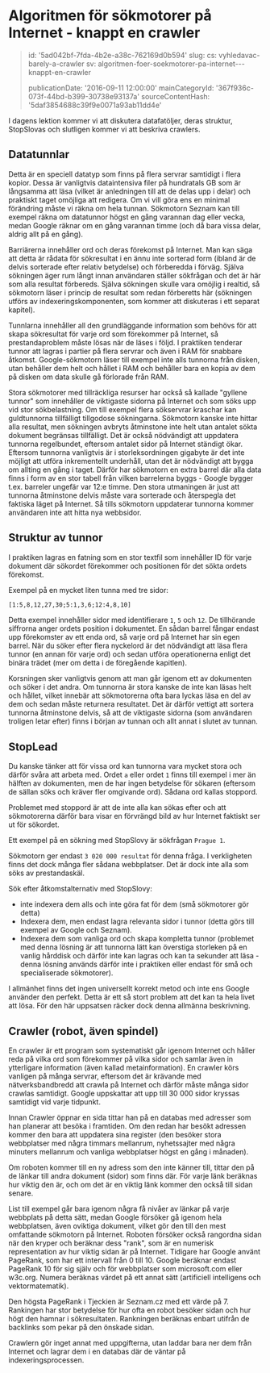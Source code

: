 Algoritmen för sökmotorer på Internet - knappt en crawler
=========================================================

> id: '5ad042bf-7fda-4b2e-a38c-762169d0b594'
> slug:
> 	cs: vyhledavac-barely-a-crawler
> 	sv: algoritmen-foer-soekmotorer-pa-internet---knappt-en-crawler
> 
> publicationDate: '2016-09-11 12:00:00'
> mainCategoryId: '367f936c-073f-44bd-b399-30738e93137a'
> sourceContentHash: '5daf3854688c39f9e0071a93ab11dd4e'

I dagens lektion kommer vi att diskutera datafatöljer, deras struktur, StopSlovas och slutligen kommer vi att beskriva crawlers.

Datatunnlar
-------------

Detta är en speciell datatyp som finns på flera servrar samtidigt i flera kopior. Dessa är vanligtvis dataintensiva filer på hundratals GB som är långsamma att läsa (vilket är anledningen till att de delas upp i delar) och praktiskt taget omöjliga att redigera. Om vi vill göra ens en minimal förändring måste vi räkna om hela tunnan. Sökmotorn Seznam kan till exempel räkna om datatunnor högst en gång varannan dag eller vecka, medan Google räknar om en gång varannan timme (och då bara vissa delar, aldrig allt på en gång).

Barriärerna innehåller ord och deras förekomst på Internet. Man kan säga att detta är rådata för sökresultat i en ännu inte sorterad form (ibland är de delvis sorterade efter relativ betydelse) och förberedda i förväg. Själva sökningen äger rum långt innan användaren ställer sökfrågan och det är här som alla resultat förbereds. Själva sökningen skulle vara omöjlig i realtid, så sökmotorn läser i princip de resultat som redan förberetts här (sökningen utförs av indexeringskomponenten, som kommer att diskuteras i ett separat kapitel).

Tunnlarna innehåller all den grundläggande information som behövs för att skapa sökresultat för varje ord som förekommer på Internet, så prestandaproblem måste lösas när de läses i följd. I praktiken tenderar tunnor att lagras i partier på flera servrar och även i RAM för snabbare åtkomst. Google-sökmotorn läser till exempel inte alls tunnorna från disken, utan behåller dem helt och hållet i RAM och behåller bara en kopia av dem på disken om data skulle gå förlorade från RAM.

Stora sökmotorer med tillräckliga resurser har också så kallade "gyllene tunnor" som innehåller de viktigaste sidorna på Internet och som söks upp vid stor sökbelastning. Om till exempel flera sökservrar kraschar kan guldtunnorna tillfälligt tillgodose sökningarna. Sökmotorn kanske inte hittar alla resultat, men sökningen avbryts åtminstone inte helt utan antalet sökta dokument begränsas tillfälligt. Det är också nödvändigt att uppdatera tunnorna regelbundet, eftersom antalet sidor på Internet ständigt ökar. Eftersom tunnorna vanligtvis är i storleksordningen gigabyte är det inte möjligt att utföra inkrementellt underhåll, utan det är nödvändigt att bygga om allting en gång i taget. Därför har sökmotorn en extra barrel där alla data finns i form av en stor tabell från vilken barrelerna byggs - Google bygger t.ex. barreler ungefär var 12:e timme. Den stora utmaningen är just att tunnorna åtminstone delvis måste vara sorterade och återspegla det faktiska läget på Internet. Så tills sökmotorn uppdaterar tunnorna kommer användaren inte att hitta nya webbsidor.

Struktur av tunnor
----------------

I praktiken lagras en fatning som en stor textfil som innehåller ID för varje dokument där sökordet förekommer och positionen för det sökta ordets förekomst.

Exempel på en mycket liten tunna med tre sidor:

```txt
[1:5,8,12,27,30;5:1,3,6;12:4,8,10]
```

Detta exempel innehåller sidor med identifierare `1`, `5` och `12`. De tillhörande siffrorna anger ordets position i dokumentet. En sådan barrel fångar endast upp förekomster av ett enda ord, så varje ord på Internet har sin egen barrel. När du söker efter flera nyckelord är det nödvändigt att läsa flera tunnor (en annan för varje ord) och sedan utföra operationerna enligt det binära trädet (mer om detta i de föregående kapitlen).

Korsningen sker vanligtvis genom att man går igenom ett av dokumenten och söker i det andra. Om tunnorna är stora kanske de inte kan läsas helt och hållet, vilket innebär att sökmotorerna ofta bara lyckas läsa en del av dem och sedan måste returnera resultatet. Det är därför vettigt att sortera tunnorna åtminstone delvis, så att de viktigaste sidorna (som användaren troligen letar efter) finns i början av tunnan och allt annat i slutet av tunnan.

StopLead
---------

Du kanske tänker att för vissa ord kan tunnorna vara mycket stora och därför svåra att arbeta med. Ordet `a` eller ordet `1` finns till exempel i mer än hälften av dokumenten, men de har ingen betydelse för sökaren (eftersom de sällan söks och kräver fler omgivande ord). Sådana ord kallas stoppord.

Problemet med stoppord är att de inte alla kan sökas efter och att sökmotorerna därför bara visar en förvrängd bild av hur Internet faktiskt ser ut för sökordet.

Ett exempel på en sökning med StopSlovy är sökfrågan `Prague 1`.

Sökmotorn ger endast `3 020 000 resultat` för denna fråga. I verkligheten finns det dock många fler sådana webbplatser. Det är dock inte alla som söks av prestandaskäl.

Sök efter åtkomstalternativ med StopSlovy:

- inte indexera dem alls och inte göra fat för dem (små sökmotorer gör detta)
- Indexera dem, men endast lagra relevanta sidor i tunnor (detta görs till exempel av Google och Seznam).
- Indexera dem som vanliga ord och skapa kompletta tunnor (problemet med denna lösning är att tunnorna lätt kan överstiga storleken på en vanlig hårddisk och därför inte kan lagras och kan ta sekunder att läsa - denna lösning används därför inte i praktiken eller endast för små och specialiserade sökmotorer).

I allmänhet finns det ingen universellt korrekt metod och inte ens Google använder den perfekt. Detta är ett så stort problem att det kan ta hela livet att lösa. För den här uppsatsen räcker dock denna allmänna beskrivning.

Crawler (robot, även spindel)
---------------------------

En crawler är ett program som systematiskt går igenom Internet och håller reda på vilka ord som förekommer på vilka sidor och samlar även in ytterligare information (även kallad metainformation). En crawler körs vanligen på många servrar, eftersom det är krävande med nätverksbandbredd att crawla på Internet och därför måste många sidor crawlas samtidigt. Google uppskattar att upp till 30 000 sidor kryssas samtidigt vid varje tidpunkt.

Innan Crawler öppnar en sida tittar han på en databas med adresser som han planerar att besöka i framtiden. Om den redan har besökt adressen kommer den bara att uppdatera sina register (den besöker stora webbplatser med några timmars mellanrum, nyhetssajter med några minuters mellanrum och vanliga webbplatser högst en gång i månaden).

Om roboten kommer till en ny adress som den inte känner till, tittar den på de länkar till andra dokument (sidor) som finns där. För varje länk beräknas hur viktig den är, och om det är en viktig länk kommer den också till sidan senare.

List till exempel går bara igenom några få nivåer av länkar på varje webbplats på detta sätt, medan Google försöker gå igenom hela webbplatsen, även oviktiga dokument, vilket gör den till den mest omfattande sökmotorn på Internet.
Roboten försöker också rangordna sidan när den kryper och beräknar dess "rank", som är en numerisk representation av hur viktig sidan är på Internet. Tidigare har Google använt PageRank, som har ett intervall från 0 till 10. Google beräknar endast PageRank 10 för sig själv och för webbplatser som microsoft.com eller w3c.org. Numera beräknas värdet på ett annat sätt (artificiell intelligens och vektormatematik).

Den högsta PageRank i Tjeckien är Seznam.cz med ett värde på 7. Rankingen har stor betydelse för hur ofta en robot besöker sidan och hur högt den hamnar i sökresultaten. Rankningen beräknas enbart utifrån de backlinks som pekar på den önskade sidan.

Crawlern gör inget annat med uppgifterna, utan laddar bara ner dem från Internet och lagrar dem i en databas där de väntar på indexeringsprocessen.
